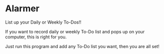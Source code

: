 # Alarmer
List up your Daily or Weekly To-Dos!!

If you want to record daily or weekly To-Do list and pops up on your computer,
this is right for you.

Just run this program and add any To-Do list you want, then you are all set!
